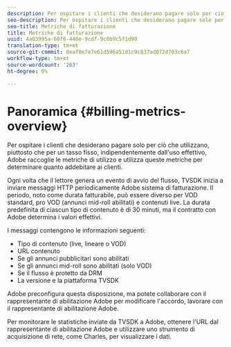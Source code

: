 ```yaml
---
description: Per ospitare i clienti che desiderano pagare solo per ciò che utilizzano, piuttosto che per un tasso fisso, indipendentemente dall'uso effettivo,  Adobe raccoglie le metriche di utilizzo e utilizza queste metriche per determinare quanto addebitare ai clienti.
seo-description: Per ospitare i clienti che desiderano pagare solo per ciò che utilizzano, piuttosto che per un tasso fisso, indipendentemente dall'uso effettivo,  Adobe raccoglie le metriche di utilizzo e utilizza queste metriche per determinare quanto addebitare ai clienti.
seo-title: Metriche di fatturazione
title: Metriche di fatturazione
uuid: 4a03995a-60f6-440e-9cdf-9c0b9c5f1d90
translation-type: tm+mt
source-git-commit: 0eaf0e7e7e61d596a51d1c9c837ad072d703c6a7
workflow-type: tm+mt
source-wordcount: '263'
ht-degree: 0%

---
```



# Panoramica {#billing-metrics-overview}

Per ospitare i clienti che desiderano pagare solo per ciò che utilizzano, piuttosto che per un tasso fisso, indipendentemente dall&#39;uso effettivo,  Adobe raccoglie le metriche di utilizzo e utilizza queste metriche per determinare quanto addebitare ai clienti.

Ogni volta che il lettore genera un evento di avvio del flusso, TVSDK inizia a inviare messaggi HTTP periodicamente  Adobe  sistema di fatturazione. Il periodo, noto come durata fatturabile, può essere diverso per VOD standard, pro VOD (annunci mid-roll abilitati) e contenuti live. La durata predefinita di ciascun tipo di contenuto è di 30 minuti, ma il contratto con  Adobe determina i valori effettivi.

I messaggi contengono le informazioni seguenti:

* Tipo di contenuto (live, lineare o VOD)
* URL contenuto
* Se gli annunci pubblicitari sono abilitati
* Se gli annunci mid-roll sono abilitati (solo VOD)
* Se il flusso è protetto da DRM
* La versione e la piattaforma TVSDK

 Adobe preconfigura questa disposizione, ma potete collaborare con il rappresentante di abilitazione  Adobe per modificare l&#39;accordo, lavorare con il rappresentante di abilitazione  Adobe.

Per monitorare le statistiche inviate da TVSDK a  Adobe, ottenere l&#39;URL dal rappresentante di abilitazione  Adobe e utilizzare uno strumento di acquisizione di rete, come Charles, per visualizzare i dati.
